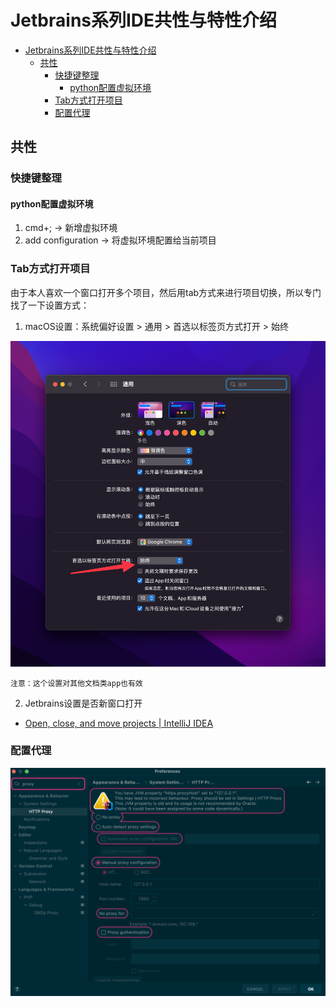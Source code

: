 # Jetbrains系列IDE共性与特性介绍

<!--ts-->
* [Jetbrains系列IDE共性与特性介绍](#jetbrains系列ide共性与特性介绍)
   * [共性](#共性)
      * [快捷键整理](#快捷键整理)
         * [python配置虚拟环境](#python配置虚拟环境)
      * [Tab方式打开项目](#tab方式打开项目)
      * [配置代理](#配置代理)

<!-- Created by https://github.com/ekalinin/github-markdown-toc -->
<!-- Added by: runner, at: Wed Jul 13 02:26:49 UTC 2022 -->

<!--te-->

## 共性

### 快捷键整理

#### python配置虚拟环境

1. cmd+; -> 新增虚拟环境
2. add configuration -> 将虚拟环境配置给当前项目

### Tab方式打开项目

由于本人喜欢一个窗口打开多个项目，然后用tab方式来进行项目切换，所以专门找了一下设置方式：

1. macOS设置：系统偏好设置 > 通用 > 首选以标签页方式打开 > 始终

![CleanShot 2022-06-30 at 11.00.02@2x](https://raw.githubusercontent.com/KuanHsiaoKuo/writing_materials/main/imgs/CleanShot%202022-06-30%20at%2011.00.02%402x.png)

```admonish tip title='全局有效'
注意：这个设置对其他文档类app也有效
```

2. Jetbrains设置是否新窗口打开

- [Open, close, and move projects | IntelliJ IDEA](https://www.jetbrains.com/help/idea/open-close-and-move-projects.html#open-projects-new-same-window)

### 配置代理

![image-20220702163846633](https://raw.githubusercontent.com/KuanHsiaoKuo/writing_materials/main/imgs/image-20220702163846633.png)
